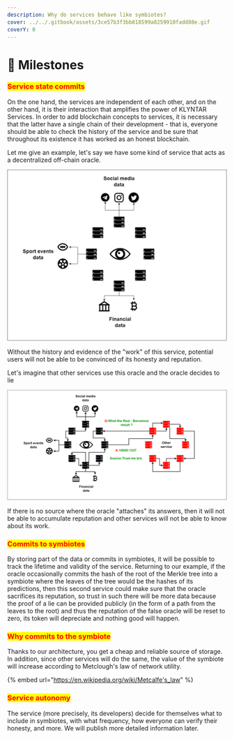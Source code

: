 ```yaml
---
description: Why do services behave like symbiotes?
cover: ../../.gitbook/assets/3ce57b3f3bb818599a8259910fadd88e.gif
coverY: 0
---
```


# 💾 Milestones

### <mark style="color:red;">Service state commits</mark>

On the one hand, the services are independent of each other, and on the other hand, it is their interaction that amplifies the power of KLYNTAR Services. In order to add blockchain concepts to services, it is necessary that the latter have a single chain of their development - that is, everyone should be able to check the history of the service and be sure that throughout its existence it has worked as an honest blockchain.

Let me give an example, let's say we have some kind of service that acts as a decentralized off-chain oracle.

![](<../../.gitbook/assets/image (12) (1) (1).png>)

Without the history and evidence of the "work" of this service, potential users will not be able to be convinced of its honesty and reputation.

Let's imagine that other services use this oracle and the oracle decides to lie

![](<../../.gitbook/assets/image (14) (1) (1) (1) (1).png>)

If there is no source where the oracle "attaches" its answers, then it will not be able to accumulate reputation and other services will not be able to know about its work.

### <mark style="color:red;">**Commits to symbiotes**</mark>

By storing part of the data or commits in symbiotes, it will be possible to track the lifetime and validity of the service. Returning to our example, if the oracle occasionally commits the hash of the root of the Merkle tree into a symbiote where the leaves of the tree would be the hashes of its predictions, then this second service could make sure that the oracle sacrifices its reputation, so trust in such there will be more data because the proof of a lie can be provided publicly (in the form of a path from the leaves to the root) and thus the reputation of the false oracle will be reset to zero, its token will depreciate and nothing good will happen.

### <mark style="color:red;">**Why commits to the symbiote**</mark>

Thanks to our architecture, you get a cheap and reliable source of storage. In addition, since other services will do the same, the value of the symbiote will increase according to Metclough's law of network utility.

{% embed url="https://en.wikipedia.org/wiki/Metcalfe's_law" %}

### <mark style="color:red;">Service autonomy</mark>

The service (more precisely, its developers) decide for themselves what to include in symbiotes, with what frequency, how everyone can verify their honesty, and more. We will publish more detailed information later.
